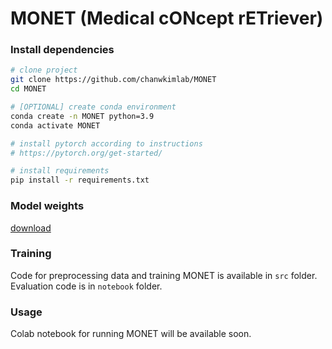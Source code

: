 # MONET (Medical cONcept rETriever)



### Install dependencies

```bash
# clone project
git clone https://github.com/chanwkimlab/MONET
cd MONET

# [OPTIONAL] create conda environment
conda create -n MONET python=3.9
conda activate MONET

# install pytorch according to instructions
# https://pytorch.org/get-started/

# install requirements
pip install -r requirements.txt
```

### Model weights
[download](https://aimslab.cs.washington.edu/MONET/weight.pt)


### Training
Code for preprocessing data and training MONET is available in `src` folder. Evaluation code is in `notebook` folder.


### Usage
Colab notebook for running MONET will be available soon.

